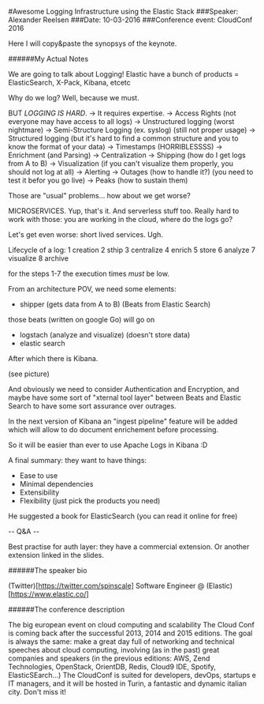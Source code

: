 #Awesome Logging Infrastructure using the Elastic Stack
###Speaker: Alexander Reelsen 
###Date: 10-03-2016
###Conference event: CloudConf 2016

Here I will copy&paste the synopsys of the keynote.

######My Actual Notes

We are going to talk about Logging!
Elastic have a bunch of products = ElasticSearch, X-Pack, Kibana, etcetc

Why do we log?
Well, because we must.

BUT *LOGGING IS HARD*.
-> It requires expertise.
-> Access Rights (not everyone may have access to all logs)
-> Unstructured logging (worst nightmare)
-> Semi-Structure Logging (ex. syslog) (still not proper usage)
-> Structured logging (but it's hard to find a common structure and you to know the format of your data)
-> Timestamps (HORRIBLESSSS)
-> Enrichment (and Parsing)
-> Centralization
-> Shipping (how do I get logs from A to B)
-> Visualization (if you can't visualize them properly, you should not log at all)
-> Alerting 
-> Outages (how to handle it?) (you need to test it befor you go live)
-> Peaks (how to sustain them)

Those are "usual" problems... how about we get worse?

MICROSERVICES. Yup, that's it. 
And serverless stuff too.
Really hard to work with those: you are working in the cloud, where do the logs go?

Let's get even worse: short lived services. Ugh.

Lifecycle of a log:
1 creation
2 sthip
3 centralize
4 enrich
5 store
6 analyze
7 visualize
8 archive

for the steps 1-7 the execution times *must* be low.

From an architecture POV, we need some elements:
- shipper (gets data from A to B) (Beats from Elastic Search)

those beats (written on google Go) will go on

- logstach (analyze and visualize) (doesn't store data)
- elastic search 

After which there is Kibana.

(see picture)

And obviously we need to consider Authentication and Encryption, and maybe have some sort of "xternal tool layer" between Beats and Elastic Search to have some sort assurance over outrages.

In the next version of Kibana an "ingest pipeline" feature will be added which will allow to do document enrichement before processing.

So it will be easier than ever to use Apache Logs in Kibana :D

A final summary: they want to have things:
- Ease to use
- Minimal dependencies
- Extensibility
- Flexibility (just pick the products you need)

He suggested a book for ElasticSearch (you can read it online for free)

-- Q&A --

Best practise for auth layer: they have a commercial extension. Or another extension linked in the slides. 

######The speaker bio

(Twitter)[https://twitter.com/spinscale]
Software Engineer @ (Elastic)[https://www.elastic.co/]

######The conference description

The big european event on cloud computing and scalability
The Cloud Conf is coming back after the successful 2013, 2014 and 2015 editions.
The goal is always the same: make a great day full of networking and technical speeches about cloud computing, involving (as in the past) great companies and speakers (in the previous editions: AWS, Zend Technologies, OpenStack, OrientDB, Redis, Cloud9 IDE, Spotify, ElasticSEarch...)
The CloudConf is suited for developers, devOps, startups e IT managers, and it will be hosted in Turin, a fantastic and dynamic italian city. Don't miss it!